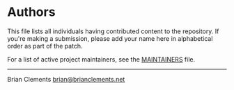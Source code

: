 # Authors
This file lists all individuals having contributed content to the repository.
If you're making a submission, please add your name here in alphabetical order
as part of the patch.

For a list of active project maintainers, see the [MAINTAINERS](MAINTAINERS.md) file.

----

Brian Clements <brian@brianclements.net>
